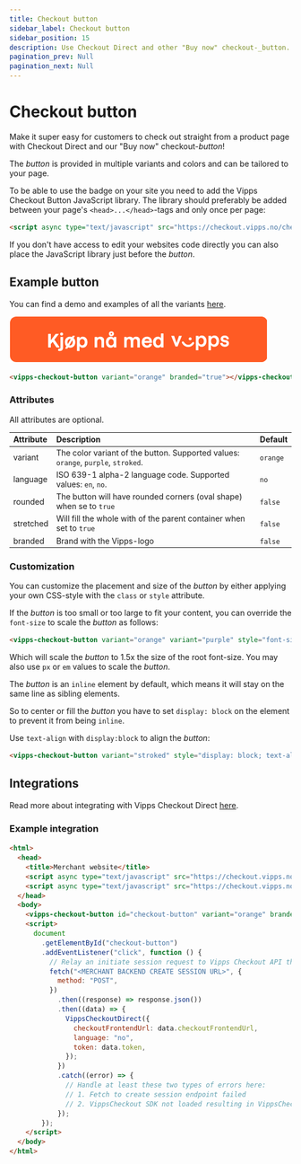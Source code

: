 ```yaml
---
title: Checkout button
sidebar_label: Checkout button
sidebar_position: 15
description: Use Checkout Direct and other "Buy now" checkout-_button.
pagination_prev: Null
pagination_next: Null
---
```


# Checkout button

Make it super easy for customers to check out straight from a product page with Checkout Direct and our "Buy now" checkout-_button_!

The _button_ is provided in multiple variants and colors and can be tailored to your page.

To be able to use the badge on your site you need to add the Vipps Checkout Button JavaScript library.
The library should preferably be added between your page's `<head>...</head>`-tags and only once per page:

```html
<script async type="text/javascript" src="https://checkout.vipps.no/checkout-button/v1/vipps-checkout-button.js"></script>
```

If you don't have access to edit your websites code directly you can also place the JavaScript library just before the _button_.

## Example button

You can find a demo and examples of all the variants [here](https://checkout.vipps.no/checkout-button/v1).

![Vipps Checkout Button](resources/vipps-checkout-button.png)

```html
<vipps-checkout-button variant="orange" branded="true"></vipps-checkout-button>
```

### Attributes

All attributes are optional.

| Attribute | Description                                                                       | Default  |
|:----------|:----------------------------------------------------------------------------------|:---------|
| variant   | The color variant of the button. Supported values: `orange`, `purple`, `stroked`. | `orange` |
| language  | ISO 639-1 alpha-2 language code. Supported values: `en`, `no`.                    | `no`     |
| rounded   | The button will have rounded corners (oval shape) when se to `true`               | `false`  |
| stretched | Will fill the whole with of the parent container when set to `true`               | `false`  |
| branded   | Brand with the Vipps-logo                                                         | `false`  |

### Customization

You can customize the placement and size of the _button_ by either applying your own CSS-style with the `class` or `style` attribute.

If the _button_ is too small or too large to fit your content, you can override the `font-size` to scale the _button_ as follows:

```html
<vipps-checkout-button variant="orange" variant="purple" style="font-size: 1.5rem;"></vipps-checkout-button>
```

Which will scale the _button_ to 1.5x the size of the root font-size. You may also use `px` or `em` values to scale the _button_.

The _button_ is an `inline` element by default, which means it will stay on the same line as sibling elements.

So to center or fill the _button_ you have to set `display: block` on the element to prevent it from being `inline`.

Use `text-align` with `display:block` to align the _button_:

```html
<vipps-checkout-button variant="stroked" style="display: block; text-align: center;"></vipps-checkout-button>
```

## Integrations

Read more about integrating with Vipps Checkout Direct [here](vipps-checkout-api.md#alternative-2-vipps-checkout-direct---we-handle-the-checkout-and-redirect-the-user-back-to-you).

### Example integration

```html
<html>
  <head>
    <title>Merchant website</title>
    <script async type="text/javascript" src="https://checkout.vipps.no/vippsCheckoutSDK.js"></script>
    <script async type="text/javascript" src="https://checkout.vipps.no/checkout-button/v1/vipps-checkout-button.js"></script>
  </head>
  <body>
    <vipps-checkout-button id="checkout-button" variant="orange" branded="true"></vipps-checkout-button>
    <script>
      document
        .getElementById("checkout-button")
        .addEventListener("click", function () {
          // Relay an initiate session request to Vipps Checkout API through the merchant's backend
          fetch("<MERCHANT BACKEND CREATE SESSION URL>", {
            method: "POST",
          })
            .then((response) => response.json())
            .then((data) => {
              VippsCheckoutDirect({
                checkoutFrontendUrl: data.checkoutFrontendUrl,
                language: "no",
                token: data.token,
              });
            })
            .catch((error) => {
              // Handle at least these two types of errors here:
              // 1. Fetch to create session endpoint failed
              // 2. VippsCheckout SDK not loaded resulting in VippsCheckout not being defined
            });
        });
    </script>
  </body>
</html>
```
